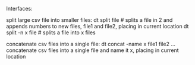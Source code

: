 Interfaces:

split large csv file into smaller files:
dt split file # splits a file in 2 and appends numbers to new files, file1 and file2, placing in current location
dt split -n x file # splits a file into x files

concatenate csv files into a single file:
dt concat -name x file1 file2 ... concatenate csv files into a single file and name it x, placing in current location